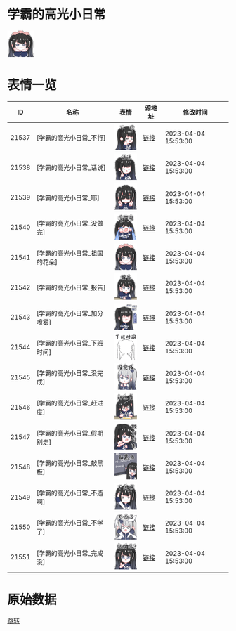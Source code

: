 # 学霸的高光小日常

<img src="./cover.png" height="60" alt="cover" />

# 表情一览

|ID|名称|表情|源地址|修改时间|
|----|----|----|----|----|
|21537|[学霸的高光小日常_不行]|<img src="./pic/021537_%5B学霸的高光小日常_不行%5D.png" height="60" alt="不行"/>|[链接](https://i0.hdslb.com/bfs/garb/18c55abea1f64887682e922d1dc31bf651723505.png)|2023-04-04 15:53:00|
|21538|[学霸的高光小日常_话说]|<img src="./pic/021538_%5B学霸的高光小日常_话说%5D.png" height="60" alt="话说"/>|[链接](https://i0.hdslb.com/bfs/garb/7c3bf9f501468e4c31ae49db8f6b2e57fc2c90e9.png)|2023-04-04 15:53:00|
|21539|[学霸的高光小日常_耶]|<img src="./pic/021539_%5B学霸的高光小日常_耶%5D.png" height="60" alt="耶"/>|[链接](https://i0.hdslb.com/bfs/garb/dda9b0b6f57f902ebfa747a9ce7afcd212d759df.png)|2023-04-04 15:53:00|
|21540|[学霸的高光小日常_没做完]|<img src="./pic/021540_%5B学霸的高光小日常_没做完%5D.png" height="60" alt="没做完"/>|[链接](https://i0.hdslb.com/bfs/garb/6247b6161afa876c2af6d88d7ac1c893fbe41496.png)|2023-04-04 15:53:00|
|21541|[学霸的高光小日常_祖国的花朵]|<img src="./pic/021541_%5B学霸的高光小日常_祖国的花朵%5D.png" height="60" alt="祖国的花朵"/>|[链接](https://i0.hdslb.com/bfs/garb/53b4db6e29e6f5d4882f65cf67055d681bb46c43.png)|2023-04-04 15:53:00|
|21542|[学霸的高光小日常_报告]|<img src="./pic/021542_%5B学霸的高光小日常_报告%5D.png" height="60" alt="报告"/>|[链接](https://i0.hdslb.com/bfs/garb/3f3251c36cda73cfdf6203b6a3497cec4fa74032.png)|2023-04-04 15:53:00|
|21543|[学霸的高光小日常_加分喷雾]|<img src="./pic/021543_%5B学霸的高光小日常_加分喷雾%5D.png" height="60" alt="加分喷雾"/>|[链接](https://i0.hdslb.com/bfs/garb/f0fbab1d8e104fd61ab40205121784a1b87432d2.png)|2023-04-04 15:53:00|
|21544|[学霸的高光小日常_下班时间]|<img src="./pic/021544_%5B学霸的高光小日常_下班时间%5D.png" height="60" alt="下班时间"/>|[链接](https://i0.hdslb.com/bfs/garb/c81beba5f78cfbb05f6d7fe238908958c45987f5.png)|2023-04-04 15:53:00|
|21545|[学霸的高光小日常_没完成]|<img src="./pic/021545_%5B学霸的高光小日常_没完成%5D.png" height="60" alt="没完成"/>|[链接](https://i0.hdslb.com/bfs/garb/9a2f76399c33ba304a404e784623faa7865361d2.png)|2023-04-04 15:53:00|
|21546|[学霸的高光小日常_赶进度]|<img src="./pic/021546_%5B学霸的高光小日常_赶进度%5D.png" height="60" alt="赶进度"/>|[链接](https://i0.hdslb.com/bfs/garb/30c541f462c988961da935a5c86ca1ff3fd6040f.png)|2023-04-04 15:53:00|
|21547|[学霸的高光小日常_假期别走]|<img src="./pic/021547_%5B学霸的高光小日常_假期别走%5D.png" height="60" alt="假期别走"/>|[链接](https://i0.hdslb.com/bfs/garb/949303c68eed191259c88a591e93de290a3c1b1f.png)|2023-04-04 15:53:00|
|21548|[学霸的高光小日常_敲黑板]|<img src="./pic/021548_%5B学霸的高光小日常_敲黑板%5D.png" height="60" alt="敲黑板"/>|[链接](https://i0.hdslb.com/bfs/garb/f0e029113e488b303ae895791ea1cf883433a660.png)|2023-04-04 15:53:00|
|21549|[学霸的高光小日常_不造啊]|<img src="./pic/021549_%5B学霸的高光小日常_不造啊%5D.png" height="60" alt="不造啊"/>|[链接](https://i0.hdslb.com/bfs/garb/ae1ac52e78f6b523db709cc7f3c83c9362b9a61f.png)|2023-04-04 15:53:00|
|21550|[学霸的高光小日常_不学了]|<img src="./pic/021550_%5B学霸的高光小日常_不学了%5D.png" height="60" alt="不学了"/>|[链接](https://i0.hdslb.com/bfs/garb/dcdc5673d756f039eae70edd82736d272d9d1391.png)|2023-04-04 15:53:00|
|21551|[学霸的高光小日常_完成没]|<img src="./pic/021551_%5B学霸的高光小日常_完成没%5D.png" height="60" alt="完成没"/>|[链接](https://i0.hdslb.com/bfs/garb/d60297391fa3a553eef27ee8947ee30bfbb09709.png)|2023-04-04 15:53:00|

# 原始数据

[跳转](./raw.json)

